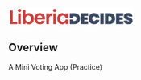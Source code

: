 <img src="./assets/logo.png" alt="Liberia Decides Logo" width="250px">

## Overview
A Mini Voting App (Practice)
